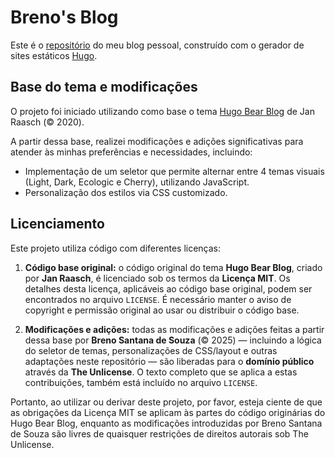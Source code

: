 # Breno's Blog

Este é o [repositório](https://github.com/coaxito/coaxito/) do meu blog pessoal, construído com o gerador de sites estáticos [Hugo](https://gohugo.io/).

## Base do tema e modificações

O projeto foi iniciado utilizando como base o tema [Hugo Bear Blog](https://github.com/janraasch/hugo-bearblog/) de Jan Raasch (© 2020).

A partir dessa base, realizei modificações e adições significativas para atender às minhas preferências e necessidades, incluindo:

* Implementação de um seletor que permite alternar entre 4 temas visuais (Light, Dark, Ecologic e Cherry), utilizando JavaScript.
* Personalização dos estilos via CSS customizado.

## Licenciamento

Este projeto utiliza código com diferentes licenças:

1.  **Código base original:** o código original do tema **Hugo Bear Blog**, criado por **Jan Raasch**, é licenciado sob os termos da **Licença MIT**. Os detalhes desta licença, aplicáveis ao código base original, podem ser encontrados no arquivo `LICENSE`. É necessário manter o aviso de copyright e permissão original ao usar ou distribuir o código base.

2.  **Modificações e adições:** todas as modificações e adições feitas a partir dessa base por **Breno Santana de Souza** (© 2025) — incluindo a lógica do seletor de temas, personalizações de CSS/layout e outras adaptações neste repositório — são liberadas para o **domínio público** através da **The Unlicense**. O texto completo que se aplica a estas contribuições, também está incluído no arquivo `LICENSE`.

Portanto, ao utilizar ou derivar deste projeto, por favor, esteja ciente de que as obrigações da Licença MIT se aplicam às partes do código originárias do Hugo Bear Blog, enquanto as modificações introduzidas por Breno Santana de Souza são livres de quaisquer restrições de direitos autorais sob The Unlicense.